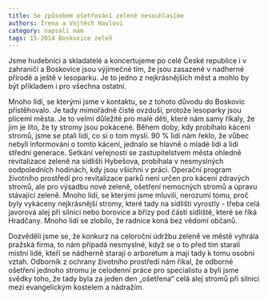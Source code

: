 ```yaml
---
title: Se způsobem ošetřování zeleně nesouhlasíme
authors: Irena a Vojtěch Havlovi
category: napsali nám
tags: 15-2014 Boskovice zeleň
---
```


Jsme hudebníci a skladatelé a koncertujeme po celé České republice i v zahraničí a Boskovice jsou výjimečné tím, že jsou zasazené v nadherné přírodě a ještě v lesoparku. Je to jedno z nejkrásnějších měst a mohlo by být příkladem i pro všechna ostatní. 

Mnoho lidí, se kterými jsme v kontaktu, se z tohoto důvodu do Boskovic přistěhovalo. Je tady mimořádně čisté ovzduší, protože lesoparky jsou plícemi města. Je to velmi důležité pro malé děti, které nám samy říkaly, že jim je líto, že ty stromy jsou pokácené. Během doby, kdy probíhalo kácení stromů, jsme se ptali lidí, co si o tom myslí. 90 % lidí nám řeklo, že vůbec nebyli informováni o tomto kácení, jednalo se hlavně o mladé lidi a lidi střední generace. Setkání veřejnosti se zastupitelstvem města ohledně revitalizace zeleně na sídlišti Hybešova, probíhala v nesmyslných oodpoledních hodinách, kdy jsou všichni v práci. Operační program životního prostředí pro revitalizace parků není určen pro kácení zdravých stromů, ale pro výsadbu nové zeleně, ošetření nemocných stromů a úpravu stávající zeleně. Mnoho lidí, se kterými jsme mluvili, nerozumí tomu, proč byly vykáceny nejkrásnější stromy, které tady na sídlišti vyrostly - třeba celá javorová alej při silnici nebo borovice a břízy pod částí sídliště, které se říká Hradčany. Mnoho lidí se zlobilo, že radnice koná bez vědomí občanů. 

Dozvěděli jsme se, že konkurz na celoroční údržbu zeleně ve městě vyhrála pražská firma, to nám připadá nesmyslné, když se o to před tím starali místní lidé, kteří se nádherně starají o arboretum a mají tady k tomu osobní vztah. Odborník z ochrany životního prostředí nám říkal, že odborné ošetření jednoho stromu je celodenní práce pro specialistu a byli jsme svědky toho, že tady byla za jeden den „ošetřena“ celá alej stromů při silnici mezi evangelickým kostelem a nádražím.
